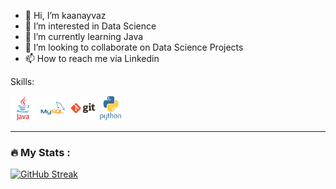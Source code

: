 - 👋 Hi, I’m kaanayvaz
- 👀 I’m interested in Data Science 
- 🌱 I’m currently learning Java
- 💞️ I’m looking to collaborate on Data Science Projects
- 📫 How to reach me via Linkedin

<!---
kaanayvaz/kaanayvaz is a ✨ special ✨ repository because its `README.md` (this file) appears on your GitHub profile.
You can click the Preview link to take a look at your changes.
--->

Skills:

<div>
  <img src="https://github.com/devicons/devicon/blob/master/icons/java/java-original-wordmark.svg" title="Java" alt="Java" width="40" height="40"/>&nbsp;
  <img src="https://github.com/devicons/devicon/blob/master/icons/mysql/mysql-original-wordmark.svg" title="MySQL"  alt="MySQL" width="40" height="40"/>&nbsp;
  <img src="https://github.com/devicons/devicon/blob/master/icons/git/git-original-wordmark.svg" title="Git" **alt="Git" width="40" height="40"/>
   <img src="https://github.com/devicons/devicon/blob/master/icons/python/python-original-wordmark.svg" title="Python" alt="Python" width="40" height="40"/>&nbsp;
</div>

---

### :fire: My Stats :

[![GitHub Streak](http://github-readme-streak-stats.herokuapp.com?user=kaanayvaz&theme=dark)](https://git.io/streak-stats)
